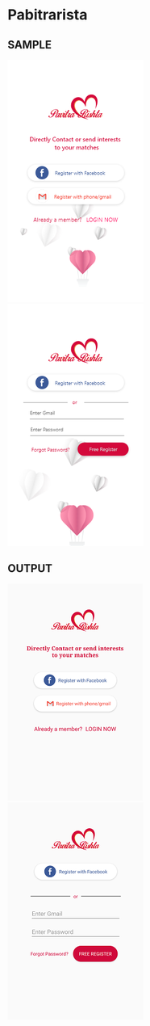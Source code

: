 # Pabitrarista

## SAMPLE

![Register_Page](images/drawable-ldpi/Register_page.png) ![Login_Page](images/drawable-ldpi/Login_page.png)


## OUTPUT

![Register_Page](images/output/Register_page.png) ![Login_Page](images/output/Login_page.png)
